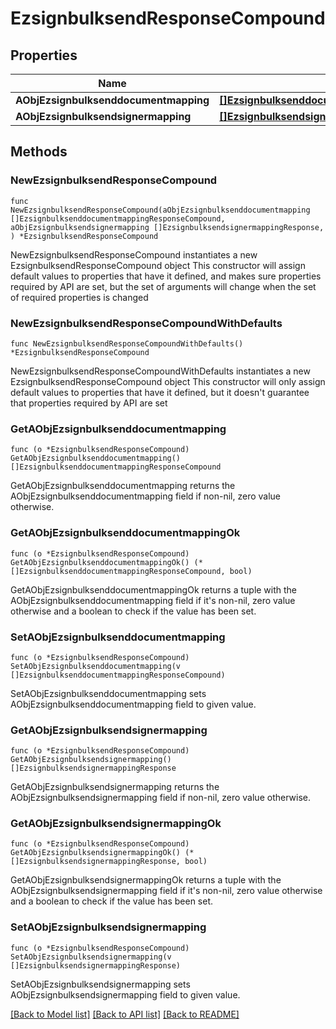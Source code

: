 # EzsignbulksendResponseCompound

## Properties

Name | Type | Description | Notes
------------ | ------------- | ------------- | -------------
**AObjEzsignbulksenddocumentmapping** | [**[]EzsignbulksenddocumentmappingResponseCompound**](EzsignbulksenddocumentmappingResponseCompound.md) |  | 
**AObjEzsignbulksendsignermapping** | [**[]EzsignbulksendsignermappingResponse**](EzsignbulksendsignermappingResponse.md) |  | 

## Methods

### NewEzsignbulksendResponseCompound

`func NewEzsignbulksendResponseCompound(aObjEzsignbulksenddocumentmapping []EzsignbulksenddocumentmappingResponseCompound, aObjEzsignbulksendsignermapping []EzsignbulksendsignermappingResponse, ) *EzsignbulksendResponseCompound`

NewEzsignbulksendResponseCompound instantiates a new EzsignbulksendResponseCompound object
This constructor will assign default values to properties that have it defined,
and makes sure properties required by API are set, but the set of arguments
will change when the set of required properties is changed

### NewEzsignbulksendResponseCompoundWithDefaults

`func NewEzsignbulksendResponseCompoundWithDefaults() *EzsignbulksendResponseCompound`

NewEzsignbulksendResponseCompoundWithDefaults instantiates a new EzsignbulksendResponseCompound object
This constructor will only assign default values to properties that have it defined,
but it doesn't guarantee that properties required by API are set

### GetAObjEzsignbulksenddocumentmapping

`func (o *EzsignbulksendResponseCompound) GetAObjEzsignbulksenddocumentmapping() []EzsignbulksenddocumentmappingResponseCompound`

GetAObjEzsignbulksenddocumentmapping returns the AObjEzsignbulksenddocumentmapping field if non-nil, zero value otherwise.

### GetAObjEzsignbulksenddocumentmappingOk

`func (o *EzsignbulksendResponseCompound) GetAObjEzsignbulksenddocumentmappingOk() (*[]EzsignbulksenddocumentmappingResponseCompound, bool)`

GetAObjEzsignbulksenddocumentmappingOk returns a tuple with the AObjEzsignbulksenddocumentmapping field if it's non-nil, zero value otherwise
and a boolean to check if the value has been set.

### SetAObjEzsignbulksenddocumentmapping

`func (o *EzsignbulksendResponseCompound) SetAObjEzsignbulksenddocumentmapping(v []EzsignbulksenddocumentmappingResponseCompound)`

SetAObjEzsignbulksenddocumentmapping sets AObjEzsignbulksenddocumentmapping field to given value.


### GetAObjEzsignbulksendsignermapping

`func (o *EzsignbulksendResponseCompound) GetAObjEzsignbulksendsignermapping() []EzsignbulksendsignermappingResponse`

GetAObjEzsignbulksendsignermapping returns the AObjEzsignbulksendsignermapping field if non-nil, zero value otherwise.

### GetAObjEzsignbulksendsignermappingOk

`func (o *EzsignbulksendResponseCompound) GetAObjEzsignbulksendsignermappingOk() (*[]EzsignbulksendsignermappingResponse, bool)`

GetAObjEzsignbulksendsignermappingOk returns a tuple with the AObjEzsignbulksendsignermapping field if it's non-nil, zero value otherwise
and a boolean to check if the value has been set.

### SetAObjEzsignbulksendsignermapping

`func (o *EzsignbulksendResponseCompound) SetAObjEzsignbulksendsignermapping(v []EzsignbulksendsignermappingResponse)`

SetAObjEzsignbulksendsignermapping sets AObjEzsignbulksendsignermapping field to given value.



[[Back to Model list]](../README.md#documentation-for-models) [[Back to API list]](../README.md#documentation-for-api-endpoints) [[Back to README]](../README.md)


